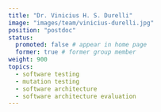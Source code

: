 ```yaml
---
title: "Dr. Vinicius H. S. Durelli"
image: "images/team/vinicius-durelli.jpg"
position: "postdoc"
status:
  promoted: false # appear in home page
  former: true # former group member
weight: 900
topics:
  - software testing
  - mutation testing
  - software architecture
  - software architecture evaluation
---
```

